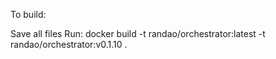 To build:

Save all files
Run:
docker build -t randao/orchestrator:latest -t randao/orchestrator:v0.1.10 .
